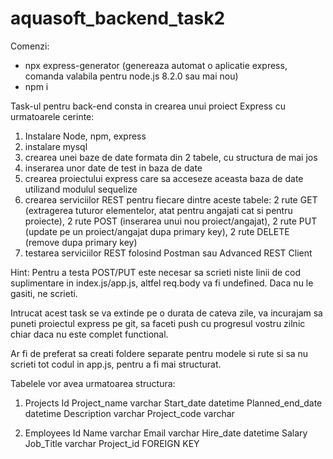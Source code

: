 # aquasoft_backend_task2
Comenzi:
- npx express-generator (genereaza automat o aplicatie express, comanda valabila pentru node.js 8.2.0 sau mai nou)
- npm i

Task-ul pentru back-end consta in crearea unui proiect Express cu urmatoarele cerinte:

1. Instalare Node, npm, express
2. instalare mysql
3. crearea unei baze de date formata din 2 tabele, cu structura de mai jos
4. inserarea unor date de test in baza de date
5. crearea proiectului express care sa acceseze aceasta baza de date utilizand modulul sequelize
6. crearea serviciilor REST pentru fiecare dintre aceste tabele: 2 rute GET (extragerea tuturor elementelor, atat pentru angajati cat si pentru proiecte), 2 rute POST (inserarea unui nou proiect/angajat), 2 rute PUT (update pe un proiect/angajat dupa primary key), 2 rute DELETE (remove dupa primary key)
7. testarea serviciilor REST folosind Postman sau Advanced REST Client

Hint: 
Pentru a testa POST/PUT este necesar sa scrieti niste linii de cod suplimentare in index.js/app.js, altfel req.body va fi undefined. Daca nu le gasiti, ne scrieti.

Intrucat acest task se va extinde pe o durata de cateva zile, va incurajam sa puneti proiectul express pe git, sa faceti push cu progresul vostru zilnic chiar daca nu este complet functional.

Ar fi de preferat sa creati foldere separate pentru modele si rute si sa nu scrieti tot codul in app.js, pentru a fi mai structurat.

Tabelele vor avea urmatoarea structura:

1. Projects
Id
Project_name varchar
Start_date datetime
Planned_end_date datetime
Description varchar
Project_code varchar

2. Employees
Id
Name varchar
Email varchar
Hire_date datetime
Salary 
Job_Title varchar
Project_id FOREIGN KEY